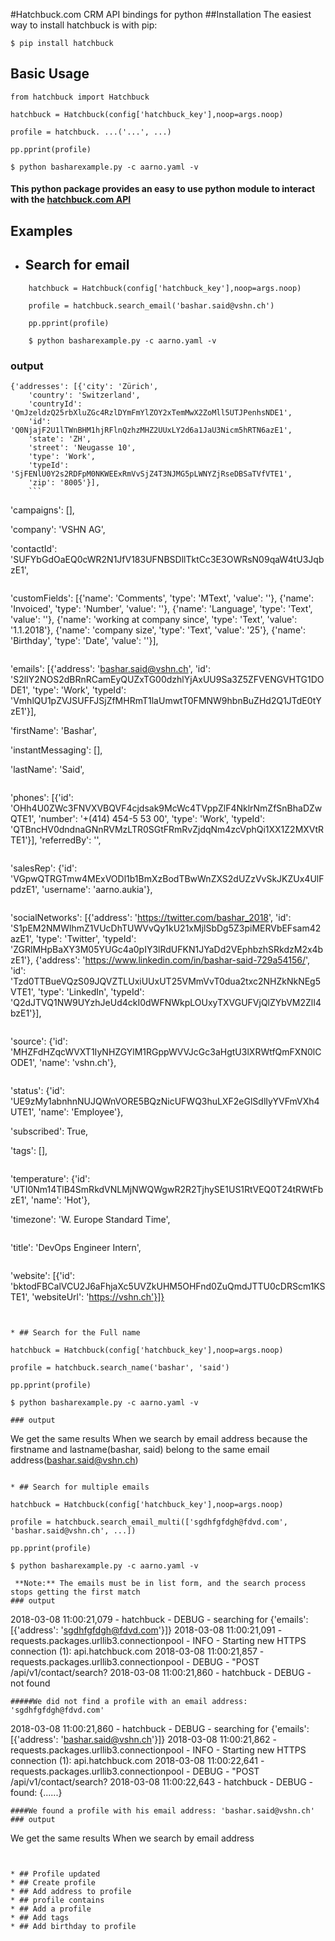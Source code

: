 
#Hatchbuck.com CRM API bindings for python
##Installation
  The easiest way to install hatchbuck is with pip:

    $ pip install hatchbuck

## Basic Usage
    from hatchbuck import Hatchbuck

    hatchbuck = Hatchbuck(config['hatchbuck_key'],noop=args.noop)

    profile = hatchbuck. ...('...', ...)

    pp.pprint(profile)

    $ python basharexample.py -c aarno.yaml -v


#### This python package provides an easy to use python module to interact with the [hatchbuck.com API](https://hatchbuck.freshdesk.com/support/solutions/articles/5000578765-hatchbuck-api-documentation-for-advanced-users)

## Examples
* ## Search for email
```
    hatchbuck = Hatchbuck(config['hatchbuck_key'],noop=args.noop)

    profile = hatchbuck.search_email('bashar.said@vshn.ch')

    pp.pprint(profile)

    $ python basharexample.py -c aarno.yaml -v
```
### output

```
{'addresses': [{'city': 'Zürich',
    'country': 'Switzerland',
    'countryId': 'QmJzeldzQ25rbXluZGc4RzlDYmFmYlZOY2xTemMwX2ZoMll5UTJPenhsNDE1',
    'id': 'Q0NjajF2U1lTWnBHM1hjRFlnQzhzMHZ2UUxLY2d6a1JaU3Nicm5hRTN6azE1',
    'state': 'ZH',
    'street': 'Neugasse 10',
    'type': 'Work',
    'typeId': 'SjFENlU0Y2s2RDFpM0NKWEExRmVvSjZ4T3NJMG5pLWNYZjRseDBSaTVfVTE1',
    'zip': '8005'}],
    ```
```
'campaigns': [],

'company': 'VSHN AG',

'contactId': 'SUFYbGdOaEQ0cWR2N1JfV183UFNBSDllTktCc3E3OWRsN09qaW4tU3JqbzE1',
```
```
'customFields': [{'name': 'Comments', 'type': 'MText', 'value': ''},
    {'name': 'Invoiced', 'type': 'Number', 'value': ''},
    {'name': 'Language', 'type': 'Text', 'value': ''},
    {'name': 'working at company since',
    'type': 'Text',
    'value': '1.1.2018'},
    {'name': 'company size', 'type': 'Text', 'value': '25'},
    {'name': 'Birthday', 'type': 'Date', 'value': ''}],
```
```
'emails': [{'address': 'bashar.said@vshn.ch',
    'id': 'S2lIY2NOS2dBRnRCamEyQUZxTG00dzhlYjAxUU9Sa3Z5ZFVENGVHTG1DODE1',
    'type': 'Work',
    'typeId': 'VmhlQU1pZVJSUFFJSjZfMHRmT1laUmwtT0FMNW9hbnBuZHd2Q1JTdE0tYzE1'}],

'firstName': 'Bashar',

'instantMessaging': [],

'lastName': 'Said',
```
```
'phones': [{'id': 'OHh4U0ZWc3FNVXVBQVF4cjdsak9McWc4TVppZlF4NklrNmZfSnBhaDZwQTE1',
    'number': '+(414) 454-5 53 00',
    'type': 'Work',
    'typeId': 'QTBncHV0dndnaGNnRVMzLTR0SGtFRmRvZjdqNm4zcVphQi1XX1Z2MXVtRTE1'}],
    'referredBy': '',
```
```
'salesRep': {'id': 'VGpwQTRGTmw4MExVODl1b1BmXzBodTBwWnZXS2dUZzVvSkJKZUx4UlFpdzE1',
    'username': 'aarno.aukia'},
```
```
'socialNetworks': [{'address': 'https://twitter.com/bashar_2018',
    'id': 'S1pEM2NMWlhmZ1VUcDhTUWVvQy1kU21xMjlSbDg5Z3piMERVbEFsam42azE1',
    'type': 'Twitter',
    'typeId': 'ZGRlMHpBaXY3M05YUGc4a0pIY3lRdUFKN1JYaDd2VEphbzhSRkdzM2x4bzE1'},
    {'address': 'https://www.linkedin.com/in/bashar-said-729a54156/',
    'id': 'Tzd0TTBueVQzS09JQVZTLUxiUUxUT25VMmVvT0dua2txc2NHZkNkNEg5VTE1',
    'type': 'LinkedIn',
    'typeId': 'Q2dJTVQ1NW9UYzhJeUd4ckI0dWFNWkpLOUxyTXVGUFVjQlZYbVM2ZlI4bzE1'}],
```
```
'source': {'id': 'MHZFdHZqcWVXT1IyNHZGYlM1RGppWVVJcGc3aHgtU3lXRWtfQmFXN0lCODE1',
    'name': 'vshn.ch'},
```
```
'status': {'id': 'UE9zMy1abnhnNUJQWnVORE5BQzNicUFWQ3huLXF2eGlSdlIyYVFmVXh4UTE1',
    'name': 'Employee'},

'subscribed': True,

'tags': [],
```
```
'temperature': {'id': 'UTI0Nm14TlB4SmRkdVNLMjNWQWgwR2R2TjhySE1US1RtVEQ0T24tRWtFbzE1',
    'name': 'Hot'},

'timezone': 'W. Europe Standard Time',
```
```
'title': 'DevOps Engineer Intern',
```
```
'website': [{'id': 'bktodFBCalVCU2J6aFhjaXc5UVZkUHM5OHFnd0ZuQmdJTTU0cDRScm1KSTE1',
    'websiteUrl': 'https://vshn.ch'}]}
```


* ## Search for the Full name
 ```
	hatchbuck = Hatchbuck(config['hatchbuck_key'],noop=args.noop)

	profile = hatchbuck.search_name('bashar', 'said')

	pp.pprint(profile)

	$ python basharexample.py -c aarno.yaml -v

 ```
### output
```
We get the same results When we search by email address because the firstname and lastname(bashar, said) belong to the same email address(bashar.said@vshn.ch)
```

* ## Search for multiple emails
 ```
    hatchbuck = Hatchbuck(config['hatchbuck_key'],noop=args.noop)

    profile = hatchbuck.search_email_multi(['sgdhfgfdgh@fdvd.com', 'bashar.said@vshn.ch', ...])

    pp.pprint(profile)

    $ python basharexample.py -c aarno.yaml -v

 ```
  **Note:** The emails must be in list form, and the search process stops getting the first match
### output
```
2018-03-08 11:00:21,079 - hatchbuck - DEBUG - searching for {'emails': [{'address': 'sgdhfgfdgh@fdvd.com'}]}
2018-03-08 11:00:21,091 - requests.packages.urllib3.connectionpool - INFO - Starting new HTTPS connection (1): api.hatchbuck.com
2018-03-08 11:00:21,857 - requests.packages.urllib3.connectionpool - DEBUG - "POST /api/v1/contact/search?
2018-03-08 11:00:21,860 - hatchbuck - DEBUG - not found
```
#####We did not find a profile with an email address: 'sgdhfgfdgh@fdvd.com'
```
2018-03-08 11:00:21,860 - hatchbuck - DEBUG - searching for {'emails': [{'address': 'bashar.said@vshn.ch'}]}
2018-03-08 11:00:21,862 - requests.packages.urllib3.connectionpool - INFO - Starting new HTTPS connection (1): api.hatchbuck.com
2018-03-08 11:00:22,641 - requests.packages.urllib3.connectionpool - DEBUG - "POST /api/v1/contact/search?
2018-03-08 11:00:22,643 - hatchbuck - DEBUG - found: {......}
```
####We found a profile with his email address: 'bashar.said@vshn.ch'
### output
```
We get the same results When we search by email address
```


* ## Profile updated
* ## Create profile
* ## Add address to profile
* ## profile contains
* ## Add a profile
* ## Add tags
* ## Add birthday to profile
